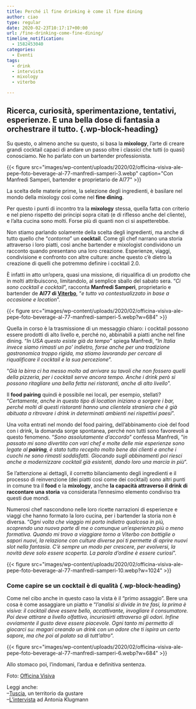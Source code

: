 ```yaml
---
title: Perché il fine drinking è come il fine dining
author: ciao
type: regular
date: 2020-02-23T10:17:17+00:00
url: /fine-drinking-come-fine-dining/
timeline_notification:
  - 1582453040
categories:
  - Eventi
tags:
  - drink
  - intervista
  - mixology
  - viterbo

---
```

## Ricerca, curiosità, sperimentazione, tentativi, esperienze. E una bella dose di fantasia a orchestrare il tutto.  {.wp-block-heading}

Su questo, o almeno anche su questo, si basa la **mixology**, l’arte di creare grandi cocktail capaci di andare un passo oltre i classici che tutti (o quasi) conosciamo. Ne ho parlato con un bartender professionista.


{{< figure src="images/wp-content/uploads/2020/02/officina-visiva-ale-pepe-foto-beverage-al-77-manfredi-samperi-3.webp" caption="Con Manfredi Samperi, bartender e proprietario de Al77" >}}


La scelta delle materie prime, la selezione degli ingredienti, è basilare nel mondo della mixology così come nel **fine dining**. 

Per questo i punti di incontro tra la **mixology** stessa, quella fatta con criterio e nel pieno rispetto dei principi sopra citati (e di riflesso anche del cliente), e l’alta cucina sono molti. Forse più di quanti non ci si aspetterebbe. 

Non stiamo parlando solamente della scelta degli ingredienti, ma anche di tutto quello che “_contorna_” un **cocktail**. Come gli chef narrano una storia attraverso i loro piatti, così anche bartender e mixologist condividono un racconto quando presentano una loro creazione. Esperienze, viaggi, condivisione e confronto con altre culture: anche questo c’è dietro la creazione di quelli che potremmo definire i cocktail 2.0.

È infatti in atto un’opera, quasi una missione, di riqualifica di un prodotto che in molti attribuiscono, limitandolo, al semplice sballo del sabato sera. “_Ci sono cocktail e cocktail_”, racconta **Manfredi Samperi**, proprietario e bartender de **Al77 di <a href="https://aleepepe.com/2019/10/25/danilo-ciavattini-la-tuscia-e-servita/" target="_blank" rel="noreferrer noopener" aria-label="Viterbo (apre in una nuova scheda)">Viterbo</a>**, “_e tutto va contestualizzato in base a occasione e location_”.


{{< figure src="images/wp-content/uploads/2020/02/officina-visiva-ale-pepe-foto-beverage-al-77-manfredi-samperi-5.webp?w=684" >}}


Quella in corso è la trasmissione di un messaggio chiaro: i cocktail possono essere prodotti di alto livello e, perché no, abbinabili a piatti anche nel fine dining. “_In USA questo esiste già da tempo_” spiega Manfredi, “_In Italia invece siamo rimasti un po’ indietro, forse anche per una tradizione gastronomica troppo rigida, ma stiamo lavorando per cercare di riqualificare il cocktail e la sua percezione_”.

“_Già la birra ci ha messo molto ad arrivare su tavoli che non fossero quelli della pizzeria, per i cocktail serve ancora tempo. Anche i drink però si possono ritagliare una bella fetta nei ristoranti, anche di alto livello_”.

Il **food pairing** quindi è possibile nei locali, per esempio, stellati? “_Certamente, anche in questo tipo di location iniziano a sorgere i bar, perché molti di questi ristoranti hanno una clientela straniera che è già abituata a ritrovare i drink in determinati ambienti_ _nei rispettivi paesi_”.

Una volta entrati nel mondo del food pairing, dell’abbinamento cioè del food con i drink, la domanda sorge spontanea, perché non tutti sono favorevoli a questo fenomeno. “_Sono assolutamente d’accordo_” confessa Manfredi, “_in passato mi sono divertito con vari chef e molte delle mie esperienze sono legate al **pairing**, è stato tutto recepito molto bene dai clienti e anche i cuochi ne sono rimasti soddisfatti. Giocando sugli abbinamenti poi riesci anche a modernizzare cocktail già esistenti, dando loro una marcia in più_”.

Se l’attenzione ai dettagli, il corretto bilanciamento degli ingredienti e il processo di reinvenzione (dei piatti così come dei cocktail) sono altri punti in comune tra il **food** e la **mixology**, anche **la capacità attraverso il drink di raccontare una storia** va considerata l’ennesimo elemento condiviso tra questi due mondi. 

Numerosi chef nascondono nelle loro ricette narrazioni di esperienze e viaggi che hanno formato la loro cucina, per i bartender la storia non è diversa. “_Ogni volta che viaggio mi porto indietro qualcosa in più, scoprendo una nuova parte di me o comunque un’esperienza più o meno formativa. Quando mi trovo a viaggiare torno a Viterbo con bottiglie o sapori nuovi, la relazione con culture diverse poi ti permette di aprire nuovi slot nella fantasia. C’è sempre un modo per crescere, per evolversi, la novità deve solo essere scoperta. La parola d’ordine è essere curiosi_”.


{{< figure src="images/wp-content/uploads/2020/02/officina-visiva-ale-pepe-foto-beverage-al-77-manfredi-samperi-10.webp?w=1024" >}}


### Come capire se un cocktail è di qualità {.wp-block-heading}

Come nel cibo anche in questo caso la vista è il “primo assaggio”. Bere una cosa è come assaggiare un piatto e &#8220;_l’analisi si divide in tre fasi, la prima è visiva: il cocktail deve essere bello, accattivante, invogliare il consumatore. Poi deve attirare a livello olfattivo, incuriosirti attraverso gli odori_. _Infine ovviamente il gusto deve essere piacevole. Ogni tanto mi permetto di giocarci su: magari creando un drink con un odore che ti ispira un certo sapore, ma che poi al palato sa di tutt’altro_&#8220;.


{{< figure src="images/wp-content/uploads/2020/02/officina-visiva-ale-pepe-foto-beverage-al-77-manfredi-samperi-6.webp?w=684" >}}


Allo stomaco poi, l&#8217;indomani, l&#8217;ardua e definitiva sentenza.

Foto: <a rel="noreferrer noopener" aria-label="Officina Visiva (apre in una nuova scheda)" href="http://officinavisiva.it" target="_blank">Officina Visiva</a>

Leggi anche:  
&#8211;<a href="https://aleepepe.com/2020/02/03/chicche-della-tuscia/" target="_blank" rel="noreferrer noopener" aria-label="Tuscia (apre in una nuova scheda)">Tuscia</a>, un territorio da gustare  
&#8211;<a href="https://aleepepe.com/2019/07/28/antonia-klugmann-non-e-un-mestiere-per-soli-uomini/" target="_blank" rel="noreferrer noopener" aria-label="L'intervista (apre in una nuova scheda)">L&#8217;intervista</a> ad Antonia Klugmann